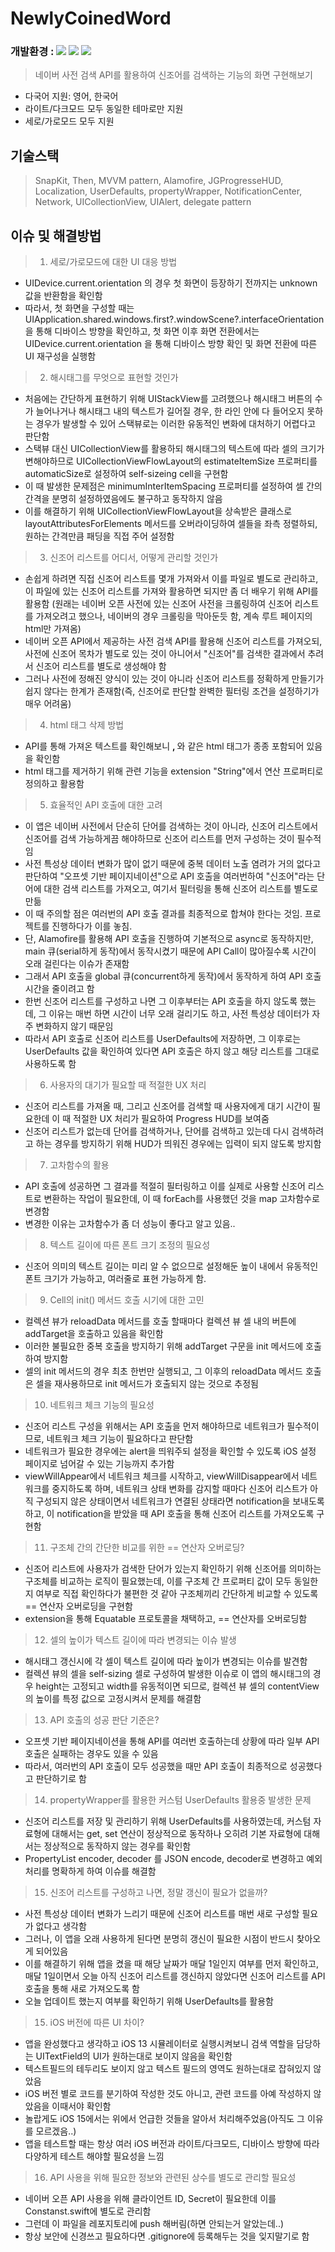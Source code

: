 # NewlyCoinedWord
### 개발환경 : <img src ="https://img.shields.io/badge/Swift-5.5-FA7343?logo=swift&logoColor=white"> <img src="https://img.shields.io/badge/Xcode-13.3-1575F9?logo=Xcode&logoColor=white"> <img src="https://img.shields.io/badge/Platforms-iOS_13.0-Green?style=flat-square">
> 네이버 사전 검색 API를 활용하여 신조어를 검색하는 기능의 화면 구현해보기

* 다국어 지원: 영어, 한국어
* 라이트/다크모드 모두 동일한 테마로만 지원
* 세로/가로모드 모두 지원

## 기술스택
> SnapKit, Then, MVVM pattern, Alamofire, JGProgresseHUD, Localization, UserDefaults, propertyWrapper, NotificationCenter, Network, UICollectionView, UIAlert, delegate pattern

## 이슈 및 해결방법
> 1. 세로/가로모드에 대한 UI 대응 방법
  - UIDevice.current.orientation 의 경우 첫 화면이 등장하기 전까지는 unknown 값을 반환함을 확인함
  - 따라서, 첫 화면을 구성할 때는 UIApplication.shared.windows.first?.windowScene?.interfaceOrientation 을 통해 디바이스 방향을 확인하고,
첫 화면 이후 화면 전환에서는 UIDevice.current.orientation 을 통해 디바이스 방향 확인 및 화면 전환에 따른 UI 재구성을 실행함

> 2. 해시태그를 무엇으로 표현할 것인가
  - 처음에는 간단하게 표현하기 위해 UIStackView를 고려했으나 해시태그 버튼의 수가 늘어나거나 해시태그 내의 텍스트가 길어질 경우,
한 라인 안에 다 들어오지 못하는 경우가 발생할 수 있어 스택뷰로는 이러한 유동적인 변화에 대처하기 어렵다고 판단함
  - 스택뷰 대신 UICollectionView를 활용하되 해시태그의 텍스트에 따라 셀의 크기가 변해야하므로
UICollectionViewFlowLayout의 estimateItemSize 프로퍼티를 automaticSize로 설정하여 self-sizeing cell을 구현함
  - 이 때 발생한 문제점은 minimumInterItemSpacing 프로퍼티를 설정하여 셀 간의 간격을 분명히 설정하였음에도 불구하고 동작하지 않음
  - 이를 해결하기 위해 UICollectionViewFlowLayout을 상속받은 클래스로 layoutAttributesForElements 메서드를 오버라이딩하여
셀들을 좌측 정렬하되, 원하는 간격만큼 패딩을 직접 주어 설정함

> 3. 신조어 리스트를 어디서, 어떻게 관리할 것인가
  - 손쉽게 하려면 직접 신조어 리스트를 몇개 가져와서 이를 파일로 별도로 관리하고, 이 파일에 있는 신조어 리스트를 가져와 활용하면 되지만 좀 더 배우기 위해 API를 활용함
(원래는 네이버 오픈 사전에 있는 신조어 사전을 크롤링하여 신조어 리스트를 가져오려고 했으나, 네이버의 경우 크롤링을 막아둔듯 함, 계속 루트 페이지의 html만 가져옴)
  - 네이버 오픈 API에서 제공하는 사전 검색 API를 활용해 신조어 리스트를 가져오되,
사전에 신조어 목차가 별도로 있는 것이 아니어서 "신조어"를 검색한 결과에서 추려서 신조어 리스트를 별도로 생성해야 함
  - 그러나 사전에 정해진 양식이 있는 것이 아니라 신조어 리스트를 정확하게 만들기가 쉽지 않다는 한계가 존재함(즉, 신조어로 판단할 완벽한 필터링 조건을 설정하기가 매우 어려움)

> 4. html 태그 삭제 방법
  - API를 통해 가져온 텍스트를 확인해보니 <b>, </b>와 같은 html 태그가 종종 포함되어 있음을 확인함
  - html 태그를 제거하기 위해 관련 기능을 extension "String"에서 연산 프로퍼티로 정의하고 활용함

> 5. 효율적인 API 호출에 대한 고려
  - 이 앱은 네이버 사전에서 단순히 단어를 검색하는 것이 아니라, 신조어 리스트에서 신조어를 검색 가능하게끔 해야하므로 신조어 리스트를 먼저 구성하는 것이 필수적임
  - 사전 특성상 데이터 변화가 많이 없기 때문에 중복 데이터 노출 염려가 거의 없다고 판단하여 "오프셋 기반 페이지네이션"으로 API 호출을 여러번하여
"신조어"라는 단어에 대한 검색 리스트를 가져오고, 여기서 필터링을 통해 신조어 리스트를 별도로 만듦
  - 이 때 주의할 점은 여러번의 API 호출 결과를 최종적으로 합쳐야 한다는 것임. 프로젝트를 진행하다가 이를 놓침.
  - 단, Alamofire를 활용해 API 호출을 진행하여 기본적으로 async로 동작하지만, main 큐(serial하게 동작)에서 동작시켰기 때문에 API Call이 많아질수록 시간이 오래 걸린다는 이슈가 존재함
  - 그래서 API 호출을 global 큐(concurrent하게 동작)에서 동작하게 하여 API 호출 시간을 줄이려고 함
  - 한번 신조어 리스트를 구성하고 나면 그 이후부터는 API 호출을 하지 않도록 했는데,
그 이유는 매번 하면 시간이 너무 오래 걸리기도 하고, 사전 특성상 데이터가 자주 변화하지 않기 때문임
  - 따라서 API 호출로 신조어 리스트를 UserDefaults에 저장하면, 그 이후로는 UserDefaults 값을 확인하여 있다면 API 호출은 하지 않고 해당 리스트를 그대로 사용하도록 함

> 6. 사용자의 대기가 필요할 때 적절한 UX 처리
  - 신조어 리스트를 가져올 때, 그리고 신조어를 검색할 때 사용자에게 대기 시간이 필요한데 이 때 적절한 UX 처리가 필요하여 Progress HUD를 보여줌
  - 신조어 리스트가 없는데 단어를 검색하거나, 단어를 검색하고 있는데 다시 검색하려고 하는 경우를 방지하기 위해 HUD가 띄워진 경우에는 입력이 되지 않도록 방지함

> 7. 고차함수의 활용
  - API 호출에 성공하면 그 결과를 적절히 필터링하고 이를 실제로 사용할 신조어 리스트로 변환하는 작업이 필요한데,
이 때 forEach를 사용했던 것을 map 고차함수로 변경함
  - 변경한 이유는 고차함수가 좀 더 성능이 좋다고 알고 있음..

> 8. 텍스트 길이에 따른 폰트 크기 조정의 필요성
  - 신조어 의미의 텍스트 길이는 미리 알 수 없으므로 설정해둔 높이 내에서 유동적인 폰트 크기가 가능하고, 여러줄로 표현 가능하게 함.

> 9. Cell의 init() 메서드 호출 시기에 대한 고민
  - 컬렉션 뷰가 reloadData 메서드를 호출 할때마다 컬렉션 뷰 셀 내의 버튼에 addTarget을 호출하고 있음을 확인함
  - 이러한 불필요한 중복 호출을 방지하기 위해 addTarget 구문을 init 메서드에 호출하여 방지함
  - 셀의 init 메서드의 경우 최초 한번만 실행되고, 그 이후의 reloadData 메서드 호출은 셀을 재사용하므로 init 메서드가 호출되지 않는 것으로 추정됨

> 10. 네트워크 체크 기능의 필요성
  - 신조어 리스트 구성을 위해서는 API 호출을 먼저 해야하므로 네트워크가 필수적이므로, 네트워크 체크 기능이 필요하다고 판단함
  - 네트워크가 필요한 경우에는 alert을 띄워주되 설정을 확인할 수 있도록 iOS 설정 페이지로 넘어갈 수 있는 기능까지 추가함
  - viewWillAppear에서 네트워크 체크를 시작하고, viewWillDisappear에서 네트워크를 중지하도록 하며,
네트워크 상태 변화를 감지할 때마다 신조어 리스트가 아직 구성되지 않은 상태이면서 네트워크가 연결된 상태라면 notification을 보내도록 하고,
이 notification을 받았을 때 API 호출을 통해 신조어 리스트를 가져오도록 구현함

> 11. 구조체 간의 간단한 비교를 위한 == 연산자 오버로딩?
  - 신조어 리스트에 사용자가 검색한 단어가 있는지 확인하기 위해 신조어를 의미하는 구조체를 비교하는 로직이 필요했는데,
이를 구조체 간 프로퍼티 값이 모두 동일한지 여부로 직접 확인하다가 불편한 것 같아 구조체끼리 간단하게 비교할 수 있도록 == 연산자 오버로딩을 구현함
  - extension을 통해 Equatable 프로토콜을 채택하고, == 연산자를 오버로딩함

> 12. 셀의 높이가 텍스트 길이에 따라 변경되는 이슈 발생
  - 해시태그 갱신시에 각 셀이 텍스트 길이에 따라 높이가 변경되는 이슈를 발견함
  - 컬렉션 뷰의 셀을 self-sizing 셀로 구성하여 발생한 이슈로 이 앱의 해시태그의 경우 height는 고정되고 width를 유동적이면 되므로,
컬렉션 뷰 셀의 contentView의 높이를 특정 값으로 고정시켜서 문제를 해결함

> 13. API 호출의 성공 판단 기준은?
  - 오프셋 기반 페이지네이션을 통해 API를 여러번 호출하는데 상황에 따라 일부 API 호출은 실패하는 경우도 있을 수 있음
  - 따라서, 여러번의 API 호출이 모두 성공했을 때만 API 호출이 최종적으로 성공했다고 판단하기로 함

> 14. propertyWrapper를 활용한 커스텀 UserDefaults 활용중 발생한 문제
  - 신조어 리스트를 저장 및 관리하기 위해 UserDefaults를 사용하였는데, 커스텀 자료형에 대해서는 get, set 연산이 정상적으로 동작하나
오히려 기본 자료형에 대해서는 정상적으로 동작하지 않는 경우를 확인함
  - PropertyList encoder, decoder 를 JSON encode, decoder로 변경하고 예외처리를 명확하게 하여 이슈를 해결함

> 15. 신조어 리스트를 구성하고 나면, 정말 갱신이 필요가 없을까?
  - 사전 특성상 데이터 변화가 느리기 때문에 신조어 리스트를 매번 새로 구성할 필요가 없다고 생각함
  - 그러나, 이 앱을 오래 사용하게 된다면 분명히 갱신이 필요한 시점이 반드시 찾아오게 되어있음
  - 이를 해결하기 위해 앱을 켰을 때 해당 날짜가 매달 1일인지 여부를 먼저 확인하고,
매달 1일이면서 오늘 아직 신조어 리스트를 갱신하지 않았다면 신조어 리스트를 API 호출을 통해 새로 가져오도록 함
  - 오늘 업데이트 했는지 여부를 확인하기 위해 UserDefaults를 활용함

> 15. iOS 버전에 따른 UI 차이?
  - 앱을 완성했다고 생각하고 iOS 13 시뮬레이터로 실행시켜보니 검색 역할을 담당하는 UITextField의 UI가 원하는대로 보이지 않음을 확인함
  - 텍스트필드의 테두리도 보이지 않고 텍스트 필드의 영역도 원하는대로 잡혀있지 않았음
  - iOS 버전 별로 코드를 분기하여 작성한 것도 아니고, 관련 코드를 아예 작성하지 않았음을 이때서야 확인함
  - 놀랍게도 iOS 15에서는 위에서 언급한 것들을 알아서 처리해주었음(아직도 그 이유를 모르겠음..)
  - 앱을 테스트할 때는 항상 여러 iOS 버전과 라이트/다크모드, 디바이스 방향에 따라 다양하게 테스트 해야할 필요성을 느낌

> 16. API 사용을 위해 필요한 정보와 관련된 상수를 별도로 관리할 필요성
  - 네이버 오픈 API 사용을 위해 클라이언트 ID, Secret이 필요한데 이를 Constanst.swift에 별도로 관리함
  - 그런데 이 파일을 레포지토리에 push 해버림(하면 안되는거 알았는데..)
  - 항상 보안에 신경쓰고 필요하다면 .gitignore에 등록해두는 것을 잊지말기로 함
  
